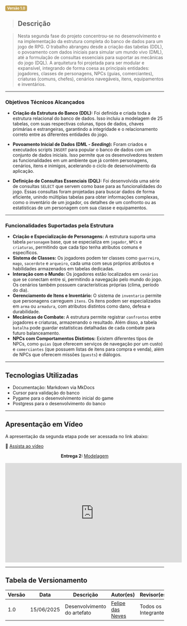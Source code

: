 <span style="background-color:#c5a352; color:white; font-size:0.8em; font-weight: bold; padding:2px 6px; border-radius:4px;">Versão 1.0</span>

> ## Descrição

> Nesta segunda fase do projeto concentrou-se no desenvolvimento e na implementação da estrutura completa do banco de dados para um jogo de RPG. O trabalho abrangeu desde a criação das tabelas (DDL), o povoamento com dados iniciais para simular um mundo vivo (DML), até a formulação de consultas essenciais para suportar as mecânicas do jogo (DQL). A arquitetura foi projetada para ser modular e expansível, integrando de forma coesa as principais entidades: jogadores, classes de personagens, NPCs (guias, comerciantes), criaturas (comuns, chefes), cenários navegáveis, itens, equipamentos e inventários.

---

### Objetivos Técnicos Alcançados

* **Criação da Estrutura do Banco (DDL):** Foi definida e criada toda a estrutura relacional do banco de dados. Isso incluiu a modelagem de 25 tabelas, com suas respectivas colunas, tipos de dados, chaves primárias e estrangeiras, garantindo a integridade e o relacionamento correto entre as diferentes entidades do jogo.

* **Povoamento Inicial de Dados (DML - *Seeding*):** Foram criados e executados scripts `INSERT` para popular o banco de dados com um conjunto de dados iniciais. Isso permite que os desenvolvedores testem as funcionalidades em um ambiente que já contém personagens, cenários, itens e inimigos, acelerando o ciclo de desenvolvimento da aplicação.

* **Definição de Consultas Essenciais (DQL):** Foi desenvolvida uma série de consultas `SELECT` que servem como base para as funcionalidades do jogo. Essas consultas foram projetadas para buscar dados de forma eficiente, unindo múltiplas tabelas para obter informações complexas, como o inventário de um jogador, os detalhes de um confronto ou as estatísticas de um personagem com sua classe e equipamentos.

---

### Funcionalidades Suportadas pela Estrutura

* **Criação e Especialização de Personagens:** A estrutura suporta uma tabela `personagem` base, que se especializa em `jogador`, `NPCs` e `criaturas`, permitindo que cada tipo tenha atributos comuns e específicos.
* **Sistema de Classes:** Os jogadores podem ter classes como `guerreiro`, `mago`, `sacerdote` e `arqueiro`, cada uma com seus próprios atributos e habilidades armazenados em tabelas dedicadas.
* **Interação com o Mundo:** Os jogadores estão localizados em `cenários` que se conectam entre si, permitindo a navegação pelo mundo do jogo. Os cenários também possuem características próprias (clima, período do dia).
* **Gerenciamento de Itens e Inventário:** O sistema de `inventario` permite que personagens carreguem `itens`. Os itens podem ser especializados em `arma` ou `armadura`, com atributos distintos como dano, defesa e durabilidade.
* **Mecânicas de Combate:** A estrutura permite registrar `confrontos` entre jogadores e criaturas, armazenando o resultado. Além disso, a tabela `batalha` pode guardar estatísticas detalhadas de cada combate para futuro balanceamento.
* **NPCs com Comportamentos Distintos:** Existem diferentes tipos de NPCs, como `guias` (que oferecem serviços de navegação por um custo) e `comerciantes` (que possuem listas de itens para compra e venda), além de NPCs que oferecem missões (`quests`) e diálogos.

---

## Tecnologias Utilizadas

* Documentação: Markdown via MkDocs
* Cursor para validação do banco
* Pygame para o desenvolvimento inicial do game
* Postgress para o desenvolvimento do banco
---

## Apresentação em Vídeo

A apresentação da segunda etapa pode ser acessada no link abaixo:

🔗 [Assista ao vídeo](https://www.youtube.com/watch?v=c3PBaiwbirc)

<div style="text-align: center;">
  <p><strong>Entrega 2: </strong> 
    <a href="https://www.youtube.com/watch?v=c3PBaiwbirc">Modelagem</a>
  </p>
  <iframe 
    width="560" 
    height="315" 
    src="https://www.youtube.com/embed/c3PBaiwbirc" 
    frameborder="0" 
    allow="accelerometer; autoplay; clipboard-write; encrypted-media; gyroscope; picture-in-picture" 
    allowfullscreen>
  </iframe>
</div>

---

## Tabela de Versionamento

| Versão | Data       | Descrição                                     | Autor(es)                                                             | Revisor(es)                                                          |
|--------|------------|-----------------------------------|-----------------------------------------------------------------------|----------------------------------------------------------------------|
|1.0  |15/06/2025     | Desenvolvimento do artefato | [Felipe das Neves](https://github.com/FelipeFreire-gf)  |Todos os Integrantes|


